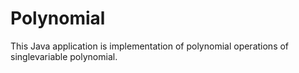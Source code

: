 # Polynomial
This Java application is implementation of polynomial operations of  singlevariable polynomial.
